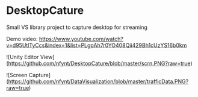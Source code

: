 # DesktopCature
Small VS library project to capture desktop for streaming

Demo video: https://www.youtube.com/watch?v=d95UtlTyCcs&index=1&list=PLgpAh7r0YO408Qii429Bh1cUzYS16b0km

![Unity Editor View] (https://github.com/nfynt/DesktopCature/blob/master/scrn.PNG?raw=true)

![Screen Capture] (https://github.com/nfynt/DataVisualization/blob/master/trafficData.PNG?raw=true)
